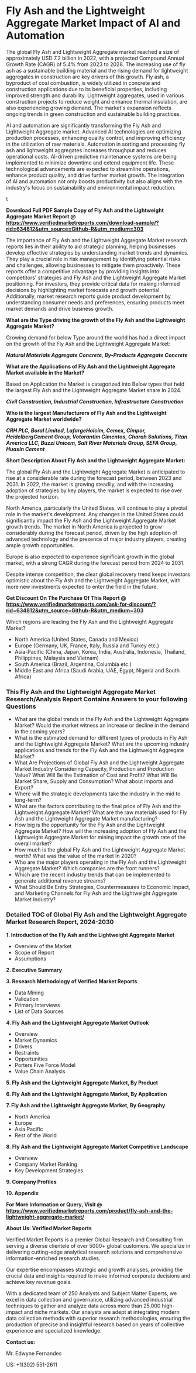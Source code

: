 <meta name="title" content="Global Fly Ash and the Lightweight Aggregate Market Impact of AI and Automation"><meta name="description" content="The global Fly Ash and Lightweight Aggregate market reached a size of approximately USD 7.2 billion in 2022, with a projected Compound Annual Growth Rate (CAGR) of 5.4"><meta name="title" content="Fly Ash and the Lightweight Aggregate Market Size, Share, Scope, Trends, Growth, Opportunities, Analysis, Forecast"><h1>Fly Ash and the Lightweight Aggregate Market Impact of AI and Automation</h1><p>The global Fly Ash and Lightweight Aggregate market reached a size of approximately USD 7.2 billion in 2022, with a projected Compound Annual Growth Rate (CAGR) of 5.4% from 2023 to 2028. The increasing use of fly ash as a sustainable building material and the rising demand for lightweight aggregates in construction are key drivers of this growth. Fly ash, a byproduct of coal combustion, is widely utilized in concrete and construction applications due to its beneficial properties, including improved strength and durability. Lightweight aggregates, used in various construction projects to reduce weight and enhance thermal insulation, are also experiencing growing demand. The market's expansion reflects ongoing trends in green construction and sustainable building practices.</p><p>AI and automation are significantly transforming the Fly Ash and Lightweight Aggregate market. Advanced AI technologies are optimizing production processes, enhancing quality control, and improving efficiency in the utilization of raw materials. Automation in sorting and processing fly ash and lightweight aggregates increases throughput and reduces operational costs. AI-driven predictive maintenance systems are being implemented to minimize downtime and extend equipment life. These technological advancements are expected to streamline operations, enhance product quality, and drive further market growth. The integration of AI and automation not only boosts productivity but also aligns with the industry's focus on sustainability and environmental impact reduction.</p>t</p><p id="" class=""><strong>Download Full PDF Sample Copy of Fly Ash and the Lightweight Aggregate Market Report @ <a href="https://www.verifiedmarketreports.com/download-sample/?rid=634812&utm_source=Github-R&utm_medium=303" target="_blank">https://www.verifiedmarketreports.com/download-sample/?rid=634812&utm_source=Github-R&utm_medium=303</a></strong></p><p>The importance of&nbsp;Fly Ash and the Lightweight Aggregate Market research reports lies in their ability to aid strategic planning, helping businesses develop effective strategies by understanding market trends and dynamics. They play a crucial role in risk management by identifying potential risks and challenges, allowing businesses to mitigate them proactively. These reports offer a competitive advantage by providing insights into competitors' strategies and Fly Ash and the Lightweight Aggregate Market positioning. For investors, they provide critical data for making informed decisions by highlighting market forecasts and growth potential. Additionally, market research reports guide product development by understanding consumer needs and preferences, ensuring products meet market demands and drive business growth.</p><p><strong>What are the&nbsp;Type driving the growth of the Fly Ash and the Lightweight Aggregate Market?</strong></p><p id="" class="">Growing demand for below Type around the world has had a direct impact on the growth of the Fly Ash and the Lightweight Aggregate Market:</p><em><strong>Natural Materials Aggregate Concrete, By-Products Aggregate Concrete</strong></em></p><strong>What are the&nbsp;Applications&nbsp;of Fly Ash and the Lightweight Aggregate Market available in the Market?</strong></p><p id="" class="">Based on Application the Market is categorized into Below types that held the largest Fly Ash and the Lightweight Aggregate Market share In 2024.</p><em><strong>Civil Construction, Industrial Construction, Infrastructure Construction</strong></em></p><strong>Who is the largest Manufacturers of Fly Ash and the Lightweight Aggregate Market worldwide?</strong></p><p><em><strong>CRH PLC, Boral Limited, LafargeHolcim, Cemex, Cimpor, HeidelbergCement Group, Votorantim Cimentos, Charah Solutions, Titan America LLC, Buzzi Unicem, Salt River Materials Group, SEFA Group, Huaxin Cement</strong></em></p><p id="" class=""><strong>Short Description About Fly Ash and the Lightweight Aggregate Market:</strong></p><p>The global Fly Ash and the Lightweight Aggregate Market is anticipated to rise at a considerable rate during the forecast period, between 2023 and 2031. In 2022, the market is growing steadily, and with the increasing adoption of strategies by key players, the market is expected to rise over the projected horizon.</p><p>North America, particularly the United States, will continue to play a pivotal role in the market's development. Any changes in the United States could significantly impact the Fly Ash and the Lightweight Aggregate Market growth trends. The market in North America is projected to grow considerably during the forecast period, driven by the high adoption of advanced technology and the presence of major industry players, creating ample growth opportunities.</p><p>Europe is also expected to experience significant growth in the global market, with a strong CAGR during the forecast period from 2024 to 2031.</p><p>Despite intense competition, the clear global recovery trend keeps investors optimistic about the Fly Ash and the Lightweight Aggregate Market, with more new investments expected to enter the field in the future.</p><p id="" class=""><strong>Get Discount On The Purchase Of This Report @ <a href="https://www.verifiedmarketreports.com/ask-for-discount/?rid=634812&utm_source=Github-R&utm_medium=303" target="_blank">https://www.verifiedmarketreports.com/ask-for-discount/?rid=634812&utm_source=Github-R&utm_medium=303</a></strong></p>Which regions are leading the Fly Ash and the Lightweight Aggregate Market?</p><ul><li>North America (United States, Canada and Mexico)</li><li>Europe (Germany, UK, France, Italy, Russia and Turkey etc.)</li><li>Asia-Pacific (China, Japan, Korea, India, Australia, Indonesia, Thailand, Philippines, Malaysia and Vietnam)</li><li>South America (Brazil, Argentina, Columbia etc.)</li><li>Middle East and Africa (Saudi Arabia, UAE, Egypt, Nigeria and South Africa)</li></ul><h3 id="" class="">This Fly Ash and the Lightweight Aggregate Market Research/Analysis Report Contains Answers to your following Questions</h3><ul><li>What are the global trends in the Fly Ash and the Lightweight Aggregate Market? Would the market witness an increase or decline in the demand in the coming years?</li><li>What is the estimated demand for different types of products in Fly Ash and the Lightweight Aggregate Market? What are the upcoming industry applications and trends for the Fly Ash and the Lightweight Aggregate Market?</li><li>What Are Projections of Global Fly Ash and the Lightweight Aggregate Market Industry Considering Capacity, Production and Production Value? What Will Be the Estimation of Cost and Profit? What Will Be Market Share, Supply and Consumption? What about imports and Export?</li><li>Where will the strategic developments take the industry in the mid to long-term?</li><li>What are the factors contributing to the final price of Fly Ash and the Lightweight Aggregate Market? What are the raw materials used for Fly Ash and the Lightweight Aggregate Market manufacturing?</li><li>How big is the opportunity for the Fly Ash and the Lightweight Aggregate Market? How will the increasing adoption of Fly Ash and the Lightweight Aggregate Market for mining impact the growth rate of the overall market?</li><li>How much is the global Fly Ash and the Lightweight Aggregate Market worth? What was the value of the market In 2020?</li><li>Who are the major players operating in the Fly Ash and the Lightweight Aggregate Market? Which companies are the front runners?</li><li>Which are the recent industry trends that can be implemented to generate additional revenue streams?</li><li>What Should Be Entry Strategies, Countermeasures to Economic Impact, and Marketing Channels for Fly Ash and the Lightweight Aggregate Market Industry?</li></ul><h3 id="" class="">Detailed TOC of Global Fly Ash and the Lightweight Aggregate Market Research Report, 2024-2030</h3><p id="" class=""><strong>1. Introduction of the Fly Ash and the Lightweight Aggregate Market</strong></p><ul><li>Overview of the Market</li><li>Scope of Report</li><li>Assumptions</li></ul><p id="" class=""><strong>2. Executive Summary</strong></p><p id="" class=""><strong>3. Research Methodology of Verified Market Reports</strong></p><ul><li>Data Mining</li><li>Validation</li><li>Primary Interviews</li><li>List of Data Sources</li></ul><p id="" class=""><strong>4. Fly Ash and the Lightweight Aggregate Market Outlook</strong></p><ul><li>Overview</li><li>Market Dynamics</li><li>Drivers</li><li>Restraints</li><li>Opportunities</li><li>Porters Five Force Model</li><li>Value Chain Analysis</li></ul><p id="" class=""><strong>5. Fly Ash and the Lightweight Aggregate Market, By Product</strong></p><p id="" class=""><strong>6. Fly Ash and the Lightweight Aggregate Market, By Application</strong></p><p id="" class=""><strong>7. Fly Ash and the Lightweight Aggregate Market, By Geography</strong></p><ul><li>North America</li><li>Europe</li><li>Asia Pacific</li><li>Rest of the World</li></ul><p id="" class=""><strong>8. Fly Ash and the Lightweight Aggregate Market Competitive Landscape</strong></p><ul><li>Overview</li><li>Company Market Ranking</li><li>Key Development Strategies</li></ul><p id="" class=""><strong>9. Company Profiles</strong></p><p id="" class=""><strong>10. Appendix</strong></p><p id="" class=""><strong>For More Information or Query, Visit @ <a href="https://www.verifiedmarketreports.com/product/fly-ash-and-the-lightweight-aggregate-market/" target="_blank">https://www.verifiedmarketreports.com/product/fly-ash-and-the-lightweight-aggregate-market/</a></strong></p><p id="" class=""><strong>About Us: Verified Market Reports</strong></p><p id="" class="">Verified Market Reports is a premier Global Research and Consulting firm serving a diverse clientele of over 5000+ global customers. We specialize in delivering cutting-edge analytical research solutions and comprehensive information-enriched research studies.</p><p id="" class="">Our expertise encompasses strategic and growth analyses, providing the crucial data and insights required to make informed corporate decisions and achieve key revenue goals.</p><p id="" class="">With a dedicated team of 250 Analysts and Subject Matter Experts, we excel in data collection and governance, utilizing advanced industrial techniques to gather and analyze data across more than 25,000 high-impact and niche markets. Our analysts are adept at integrating modern data collection methods with superior research methodologies, ensuring the production of precise and insightful research based on years of collective experience and specialized knowledge.</p><p id="" class=""><strong>Contact us:</strong></p><p id="" class="">Mr. Edwyne Fernandes</p><p id="" class="">US: +1(302) 551-2611</p>